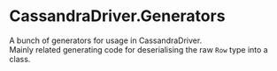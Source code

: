 # CassandraDriver.Generators

A bunch of generators for usage in CassandraDriver.  
Mainly related generating code for deserialising the raw `Row` type into a class.
